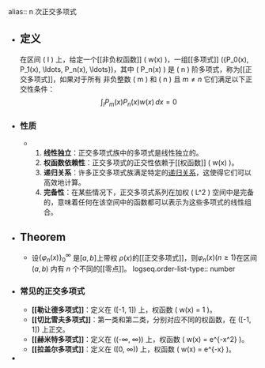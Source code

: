 alias:: n 次正交多项式

- ## 定义
  在区间 \( I \) 上，给定一个[[非负权函数]] \( w(x) \)，一组[[多项式]] \(\{P_0(x), P_1(x), \ldots, P_n(x), \ldots\}\)，其中 \( P_n(x) \) 是 \( n \) 阶多项式，称为[[正交多项式]]，如果对于所有 非负整数 \( m \) 和 \( n \) 且 $m \neq n$ 它们满足以下正交性条件：
  $$ \int_I P_m(x) P_n(x) w(x) \, dx = 0$$
- ### 性质
	- 1. **线性独立**：正交多项式族中的多项式是线性独立的。
	  2. **权函数依赖性**：正交多项式的正交性依赖于[[权函数]] \( w(x) \)。
	  3. **递归关系**：许多正交多项式族满足特定的[递归关系]([[三项递推关系]])，这使得它们可以高效地计算。
	  4. **完备性**：在某些情况下，正交多项式系列在加权 \( L^2 \) 空间中是完备的，意味着任何在该空间中的函数都可以表示为这些多项式的线性组合。
- ## Theorem
	- 设$\{\varphi_n(x)\}_0^{\infty}$ 是$[a,b]$上带权 $\rho(x)$的[[正交多项式]]，则$\varphi_n(x)(n\geqslant1)$在区间$(a,b)$ 内有 $n$ 个不同的[[零点]]。
	  logseq.order-list-type:: number
- ### 常见的正交多项式
	- **[[勒让德多项式]]**：定义在 \([-1, 1]\) 上，权函数 \( w(x) = 1 \)。
	- **[[切比雪夫多项式]]**：第一类和第二类，分别对应不同的权函数，在 \([-1, 1]\) 上正交。
	- **[[赫米特多项式]]**：定义在 \((-∞, ∞)\) 上，权函数 \( w(x) = e^{-x^2} \)。
	- **[[拉盖尔多项式]]**：定义在 \([0, ∞)\) 上，权函数 \( w(x) = e^{-x} \)。
-